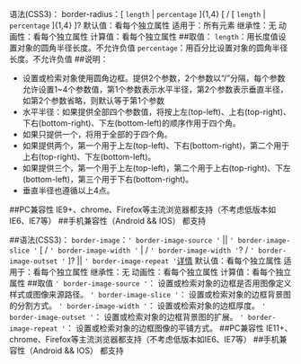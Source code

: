 语法(CSS3)：
border-radius：[ `length` | `percentage` ]{1,4} [ / [ `length` | `percentage` ]{1,4} ]?
默认值：看每个独立属性
适用于：所有元素
继承性：无
动画性：看每个独立属性
计算值：看每个独立属性
##取值：
`length`：用长度值设置对象的圆角半径长度。不允许负值
`percentage`：用百分比设置对象的圆角半径长度。不允许负值
##说明：
- 设置或检索对象使用圆角边框。提供2个参数，2个参数以“/”分隔，每个参数允许设置1~4个参数值，第1个参数表示水平半径，第2个参数表示垂直半径，如第2个参数省略，则默认等于第1个参数
- 水平半径：如果提供全部四个参数值，将按上左(top-left)、上右(top-right)、下右(bottom-right)、下左(bottom-left)的顺序作用于四个角。
- 如果只提供一个，将用于全部的于四个角。
- 如果提供两个，第一个用于上左(top-left)、下右(bottom-right)，第二个用于上右(top-right)、下左(bottom-left)。
- 如果提供三个，第一个用于上左(top-left)，第二个用于上右(top-right)、下左(bottom-left)，第三个用于下右(bottom-right)。
- 垂直半径也遵循以上4点。

##PC兼容性
IE9+、chrome、Firefox等主流浏览器都支持（不考虑低版本如IE6、IE7等）
##手机兼容性（Android && IOS）
都支持

##语法(CSS3)：
`border-image`：`' border-image-source '` || `' border-image-slice '` [ / `' border-image-width '` | / `' border-image-width '`? / `' border-image-outset '` ]? || `' border-image-repeat '`[详情](http://www.360doc.com/content/14/1016/13/2792772_417403574.shtml)
默认值：看每个独立属性
适用于：看每个独立属性
继承性：无
动画性：看每个独立属性
计算值：看每个独立属性
##取值
`' border-image-source '`：
设置或检索对象的边框是否用图像定义样式或图像来源路径。
`' border-image-slice '`：
设置或检索对象的边框背景图的分割方式。
`' border-image-width '`：
设置或检索对象的边框厚度。
`' border-image-outset '`：
设置或检索对象的边框背景图的扩展。
`' border-image-repeat '`：
设置或检索对象的边框图像的平铺方式。
##PC兼容性
IE11+、chrome、Firefox等主流浏览器都支持（不考虑低版本如IE6、IE7等）
##手机兼容性（Android && IOS）
都支持